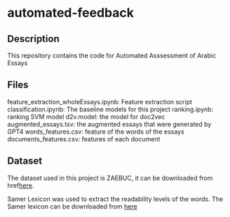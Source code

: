 # automated-feedback

## Description
This repository contains the code for Automated Asssessment of Arabic Essays

## Files
feature_extraction_wholeEssays.ipynb: Feature extraction script
classification.ipynb: The baseline models for this project
ranking.ipynb: ranking SVM model
d2v.model: the model for doc2vec
augmented_essays.tsv: the augmented essays that were generated by GPT4
words_features.csv: feature of the words of the essays
documents_features.csv: features of each document


## Dataset
The dataset used in this project is ZAEBUC, it can be downloaded from href[here](https://sites.google.com/view/zaebuc/home).

Samer Lexicon was used to extract the readability levels of the words. The Samer lexicon can be downloaded from [here](https://camel.abudhabi.nyu.edu/samer-readability-lexicon/)

